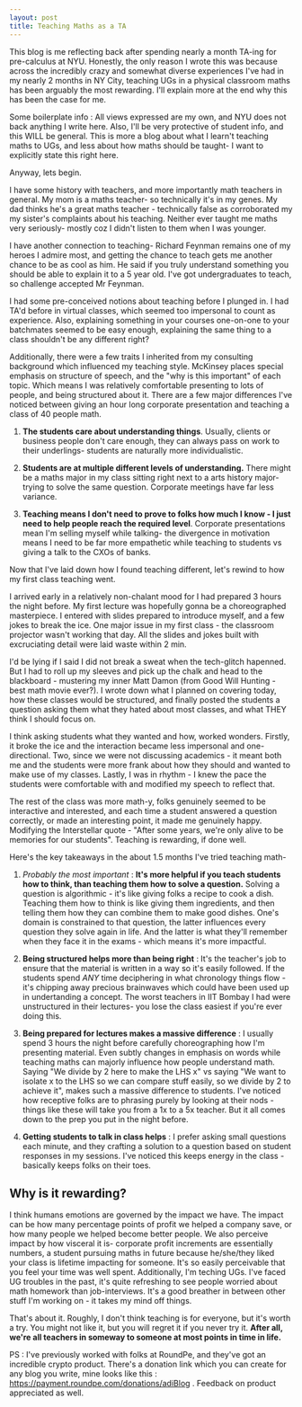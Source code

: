 ```yaml
---
layout: post
title: Teaching Maths as a TA
---
```


This blog is me reflecting back after spending nearly a month TA-ing for pre-calculus at NYU. Honestly, the only reason I wrote this was because across the incredibly crazy and somewhat diverse experiences I've had in my nearly 2 months in NY City, teaching UGs in a physical classroom maths has been arguably the most rewarding. I'll explain more at the end why this has been the case for me.

Some boilerplate info : All views expressed are my own, and NYU does not back anything I write here. Also, I'll be very protective of student info, and this WILL be general. This is more a blog about what I learn't teaching maths to UGs, and less about how maths should be taught- I want to explicitly state this right here. 

Anyway, lets begin.

I have some history with teachers, and more importantly math teachers in general. My mom is a maths teacher- so technically it's in my genes. My dad thinks he's a great maths teacher - technically false as corroborated my my sister's complaints about his teaching. Neither ever taught me maths very seriously- mostly coz I didn't listen to them when I was younger. 

I have another connection to teaching- Richard Feynman remains one of my heroes I admire most, and getting the chance to teach gets me another chance to be as cool as him. He said if you truly understand something you should be able to explain it to a 5 year old. I've got undergraduates to teach, so challenge accepted Mr Feynman. 

I had some pre-conceived notions about teaching before I plunged in. I had TA'd before in virtual classes, which seemed too impersonal to count as experience. Also, explaining something in your courses one-on-one to your batchmates seemed to be easy enough, explaining the same thing to a class shouldn't be any different right?


Additionally, there were a few traits I inherited from my consulting background which influenced my teaching style. McKinsey places special emphasis on structure of speech, and the "why is this important" of each topic. Which means I was relatively comfortable presenting to lots of people, and being structured about it. There are a few major differences I've noticed between giving an hour long corporate presentation and teaching a class of 40 people math. 

1. **The students care about understanding things**. Usually, clients or business people don't care enough, they can always pass on work to their underlings- students are naturally more individualistic. 

2. **Students are at multiple different levels of understanding.** There might be a maths major in my class sitting right next to a arts history major- trying to solve the same question. Corporate meetings have far less variance. 

3. **Teaching means I don't need to prove to folks how much I know - I just need to help people reach the required level**. Corporate presentations mean I'm selling myself while talking- the divergence in motivation means I need to be far more empathetic while teaching to students vs giving a talk to the CXOs of banks. 

Now that I've laid down how I found teaching different, let's rewind to how my first class teaching went. 

I arrived early in a relatively non-chalant mood for I had prepared 3 hours the night before. My first lecture was hopefully gonna be a choreographed masterpiece. I entered with slides prepared to introduce myself, and a few jokes to break the ice. One major issue in my first class - the classroom projector wasn't working that day. All the slides and jokes built with excruciating detail were laid waste within 2 min. 

I'd be lying if I said I did not break a sweat when the tech-glitch hapenned. But I had to roll up my sleeves and pick up the chalk and head to the blackboard - mustering my inner Matt Damon (from Good Will Hunting - best math movie ever?). I wrote down what I planned on covering today, how these classes would be structured, and finally posted the students a question asking them what they hated about most classes, and what THEY think I should focus on. 

I think asking students what they wanted and how, worked wonders. Firstly, it broke the ice and the interaction became less impersonal and one-directional. Two, since we were not discussing academics - it meant both me and the students were more frank about how they should and wanted to make use of my classes. Lastly, I was in rhythm - I knew the pace the students were comfortable with and modified my speech to reflect that.

The rest of the class was more math-y, folks genuinely seemed to be interactive and interested, and each time a student answered a question correctly, or made an interesting point, it made me genuinely happy. Modifying the Interstellar quote - "After some years, we're only alive to be memories for our students". Teaching is rewarding, if done well. 

Here's the key takeaways in the about 1.5 months I've tried teaching math- 

1. *Probably the most important* : **It's more helpful if you teach students how to think, than teaching them how to solve a question.** Solving a question is algorithmic - it's like giving folks a recipe to cook a dish. Teaching them how to think is like giving them ingredients, and then telling them how they can combine them to make good dishes. One's domain is constrained to that question, the latter influences every question they solve again in life. And the latter is what they'll remember when they face it in the exams - which means it's more impactful. 

2. **Being structured helps more than being right** : It's the teacher's job to ensure that the material is written in a way so it's easily followed. If the students spend *ANY* time deciphering in what chronology things flow - it's chipping away precious brainwaves which could have been used up in undertanding a concept. The worst teachers in IIT Bombay I had were unstructured in their lectures- you lose the class easiest if you're ever doing this. 

3. **Being prepared for lectures makes a massive difference** : I usually spend 3 hours the night before carefully choreographing how I'm presenting material. Even subtly changes in emphasis on words while teaching maths can majorly influence how people understand math. Saying "We divide by 2 here to make the LHS x" vs saying "We want to isolate x to the LHS so we can compare stuff easily, so we divide by 2 to achieve it", makes such a massive difference to students. I've noticed how receptive folks are to phrasing purely by looking at their nods - things like these will take you from a 1x to a 5x teacher. But it all comes down to the prep you put in the night before. 

4. **Getting students to talk in class helps** : I prefer asking small questions each minute, and they crafting a solution to a question based on student responses in my sessions. I've noticed this keeps energy in the class - basically keeps folks on their toes.

## Why is it rewarding? ##

I think humans emotions are governed by the impact we have. The impact can be how many percentage points of profit we helped a company save, or how many people we helped become better people. We also perceive impact by how visceral it is- corporate profit increments are essentially numbers, a student pursuing maths in future because he/she/they liked your class is lifetime impacting for someone. It's so easily perceivable that you feel your time was well spent. Additionally, I'm teching UGs. I've faced UG troubles in the past, it's quite refreshing to see people worried about math homework than job-interviews. It's a good breather in between other stuff I'm working on - it takes my mind off things. 

That's about it. Roughly, I don't think teaching is for everyone, but it's worth a try. You might not like it, but you will regret it if you never try it. **After all, we're all teachers in someway to someone at most points in time in life.**

PS : I've previously worked with folks at RoundPe, and they've got an incredible crypto product. There's a donation link which you can create for any blog you write, mine looks like this : https://payment.roundpe.com/donations/adiBlog . Feedback on product appreciated as well.









